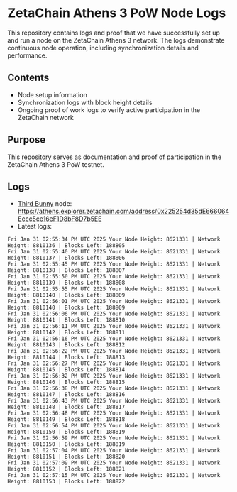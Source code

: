 # ZetaChain Athens 3 PoW Node Logs
This repository contains logs and proof that we have successfully set up and run a node on the ZetaChain Athens 3 network. The logs demonstrate continuous node operation, including synchronization details and performance.

## Contents
- Node setup information
- Synchronization logs with block height details
- Ongoing proof of work logs to verify active participation in the ZetaChain network

## Purpose
This repository serves as documentation and proof of participation in the ZetaChain Athens 3 PoW testnet.

## Logs

- [Third Bunny](https://thirdbunny.xyz/) node: https://athens.explorer.zetachain.com/address/0x225254d35dE666064Eccc5ce16eF1D8bF8D7b5EE
- Latest logs:
```
Fri Jan 31 02:55:34 PM UTC 2025 Your Node Height: 8621331 | Network Height: 8810136 | Blocks Left: 188805
Fri Jan 31 02:55:40 PM UTC 2025 Your Node Height: 8621331 | Network Height: 8810137 | Blocks Left: 188806
Fri Jan 31 02:55:45 PM UTC 2025 Your Node Height: 8621331 | Network Height: 8810138 | Blocks Left: 188807
Fri Jan 31 02:55:50 PM UTC 2025 Your Node Height: 8621331 | Network Height: 8810139 | Blocks Left: 188808
Fri Jan 31 02:55:55 PM UTC 2025 Your Node Height: 8621331 | Network Height: 8810140 | Blocks Left: 188809
Fri Jan 31 02:56:01 PM UTC 2025 Your Node Height: 8621331 | Network Height: 8810140 | Blocks Left: 188809
Fri Jan 31 02:56:06 PM UTC 2025 Your Node Height: 8621331 | Network Height: 8810141 | Blocks Left: 188810
Fri Jan 31 02:56:11 PM UTC 2025 Your Node Height: 8621331 | Network Height: 8810142 | Blocks Left: 188811
Fri Jan 31 02:56:16 PM UTC 2025 Your Node Height: 8621331 | Network Height: 8810143 | Blocks Left: 188812
Fri Jan 31 02:56:22 PM UTC 2025 Your Node Height: 8621331 | Network Height: 8810144 | Blocks Left: 188813
Fri Jan 31 02:56:27 PM UTC 2025 Your Node Height: 8621331 | Network Height: 8810145 | Blocks Left: 188814
Fri Jan 31 02:56:32 PM UTC 2025 Your Node Height: 8621331 | Network Height: 8810146 | Blocks Left: 188815
Fri Jan 31 02:56:38 PM UTC 2025 Your Node Height: 8621331 | Network Height: 8810147 | Blocks Left: 188816
Fri Jan 31 02:56:43 PM UTC 2025 Your Node Height: 8621331 | Network Height: 8810148 | Blocks Left: 188817
Fri Jan 31 02:56:48 PM UTC 2025 Your Node Height: 8621331 | Network Height: 8810149 | Blocks Left: 188818
Fri Jan 31 02:56:54 PM UTC 2025 Your Node Height: 8621331 | Network Height: 8810150 | Blocks Left: 188819
Fri Jan 31 02:56:59 PM UTC 2025 Your Node Height: 8621331 | Network Height: 8810150 | Blocks Left: 188819
Fri Jan 31 02:57:04 PM UTC 2025 Your Node Height: 8621331 | Network Height: 8810151 | Blocks Left: 188820
Fri Jan 31 02:57:09 PM UTC 2025 Your Node Height: 8621331 | Network Height: 8810152 | Blocks Left: 188821
Fri Jan 31 02:57:15 PM UTC 2025 Your Node Height: 8621331 | Network Height: 8810153 | Blocks Left: 188822
```
